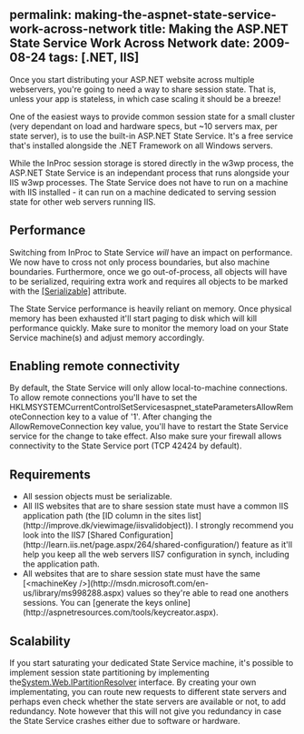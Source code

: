 permalink: making-the-aspnet-state-service-work-across-network
title: Making the ASP.NET State Service Work Across Network
date: 2009-08-24
tags: [.NET, IIS]
---
Once you start distributing your ASP.NET website across multiple webservers, you're going to need a way to share session state. That is, unless your app is stateless, in which case scaling it should be a breeze!

One of the easiest ways to provide common session state for a small cluster (very dependant on load and hardware specs, but ~10 servers max, per state server), is to use the built-in ASP.NET State Service. It's a free service that's installed alongside the .NET Framework on all Windows servers.

While the InProc session storage is stored directly in the w3wp process, the ASP.NET State Service is an independant process that runs alongside your IIS w3wp processes. The State Service does not have to run on a machine with IIS installed - it can run on a machine dedicated to serving session state for other web servers running IIS.

## Performance

Switching from InProc to State Service *will* have an impact on performance. We now have to cross not only process boundaries, but also machine boundaries. Furthermore, once we go out-of-process, all objects will have to be serialized, requiring extra work and requires all objects to be marked with the [[Serializable]](http://msdn.microsoft.com/en-us/library/system.serializableattribute.aspx) attribute.

The State Service performance is heavily reliant on memory. Once physical memory has been exhausted it'll start paging to disk which will kill performance quickly. Make sure to monitor the memory load on your State Service machine(s) and adjust memory accordingly.

## Enabling remote connectivity

By default, the State Service will only allow local-to-machine connections. To allow remote connections you'll have to set the HKLMSYSTEMCurrentControlSetServicesaspnet_stateParametersAllowRemoteConnection key to a value of '1'. After changing the AllowRemoveConnection key value, you'll have to restart the State Service service for the change to take effect. Also make sure your firewall allows connectivity to the State Service port (TCP 42424 by default).

## Requirements

<ul>
	<li>All session objects must be serializable.</li>
	<li>All IIS websites that are to share session state must have a common IIS application path (the [ID column in the sites list](http://improve.dk/viewimage/iisvalidobject)). I strongly recommend you look into the IIS7 [Shared Configuration](http://learn.iis.net/page.aspx/264/shared-configuration/) feature as it'll help you keep all the web servers IIS7 configuration in synch, including the application path.</li>
	<li>All websites that are to share session state must have the same [&lt;machineKey /&gt;](http://msdn.microsoft.com/en-us/library/ms998288.aspx) values so they're able to read one anothers sessions. You can [generate the keys online](http://aspnetresources.com/tools/keycreator.aspx).</li>
</ul>

## Scalability

If you start saturating your dedicated State Service machine, it's possible to implement session state partitioning by implementing the[System.Web.IPartitionResolver](http://msdn.microsoft.com/en-us/library/system.web.ipartitionresolver.aspx) interface. By creating your own implementating, you can route new requests to different state servers and perhaps even check whether the state servers are available or not, to add redundancy. Note however that this will not give you redundancy in case the State Service crashes either due to software or hardware.
